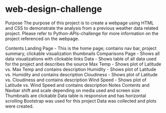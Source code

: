 # web-design-challenge

Purpose
The purpose of this project is to create a webpage using HTML and CSS to demonstrate the analysis from a previous weather data related project. Please refer to Python-APIs-challenge for more information on the project referenced on the webpage.

Contents
Landing Page - This is the home page; contains nav bar, project summary, clickable visualization thumbnails
Comparisons Page - Shows all data visualizations with clickable links
Data - Shows table of all data used for the project and describes the source
Max Temp - Shows plot of Latitude vs. Max Temp and contains description
Humidity - Shows plot of Latitude vs. Humidity and contains description
Cloudiness - Shows plot of Latitude vs. Cloudiness and contains description
Wind Speed - Shows plot of Latitude vs. Wind Speed and contains description
Notes
Contents and Navbar shift and scale depending on media used and screen size
Thumbnails are clickable
Data table is responsive and has horizontal scrolling
Bootstrap was used for this project
Data was collected and plots were created.